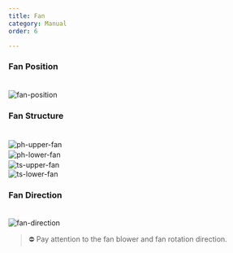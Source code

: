 ```yaml
---
title: Fan
category: Manual
order: 6

---
```


### **Fan Position**  
　  
![fan-position](https://user-images.githubusercontent.com/85915538/126117092-92a31c17-5e19-44d0-8312-896caa6e67ad.png)


### **Fan Structure**
　  
![ph-upper-fan](https://user-images.githubusercontent.com/85915538/126118506-ec3cf692-b05b-421b-80bf-30e5dc1d6762.png)
　  
![ph-lower-fan](https://user-images.githubusercontent.com/85915538/126121985-9ae3279a-fae3-4829-b36a-d26ac36dcd19.png)
　  
![ts-upper-fan](https://user-images.githubusercontent.com/85915538/126118519-a89dfe8c-fb37-42a3-a9d0-f47345a94730.png)
　  
![ts-lower-fan](https://user-images.githubusercontent.com/85915538/126118509-4ff8ec01-6496-4ab3-8142-c7d13abb4e1a.png)


### **Fan Direction**  
　  
![fan-direction](https://user-images.githubusercontent.com/85915538/126117295-1559f775-dcb3-437d-aea4-5a119aa917a4.png)

<!---
Fan Blower 방향과 회전 방향이 바뀌지 않게 주의해야한다.
--->

> ⛔ Pay attention to the fan blower and fan rotation direction.  
